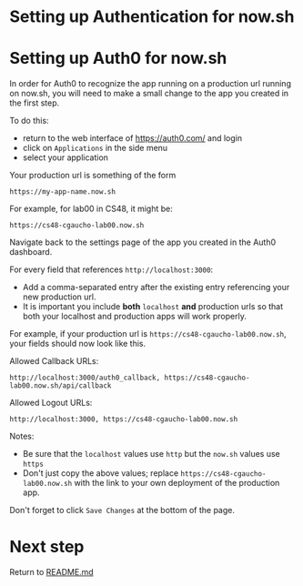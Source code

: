 # Setting up Authentication for now.sh

# Setting up Auth0 for now.sh

In order for Auth0 to recognize the app running on a production url
running on now.sh, you will need to make a small change to the app you
created in the first step.

To do this:

* return to the web interface of <https://auth0.com/> and login
* click on `Applications` in the side menu
* select your application

Your production url is something of the form

```
https://my-app-name.now.sh
```

For example, for lab00 in CS48, it might be:

```
https://cs48-cgaucho-lab00.now.sh
```

Navigate back to the settings page of the app you created in the Auth0
dashboard.

For every field that references `http://localhost:3000`:

- Add a comma-separated entry after the existing entry referencing your new production url.
- It is important you include **both** `localhost` **and** production urls so that both your localhost and production apps will work properly.

For example, if your production url is `https://cs48-cgaucho-lab00.now.sh`,
your fields should now look like this.  

Allowed Callback URLs:
```
http://localhost:3000/auth0_callback, https://cs48-cgaucho-lab00.now.sh/api/callback
```

Allowed Logout URLs:
```
http://localhost:3000, https://cs48-cgaucho-lab00.now.sh
```

Notes:
* Be sure that the `localhost` values use `http` but the `now.sh` values use `https`
* Don't just copy the above values; replace `https://cs48-cgaucho-lab00.now.sh` with the link to your own
  deployment of the production app.

Don't forget to click `Save Changes` at the bottom of the page.

# Next step

Return to [README.md](../README.md) 
